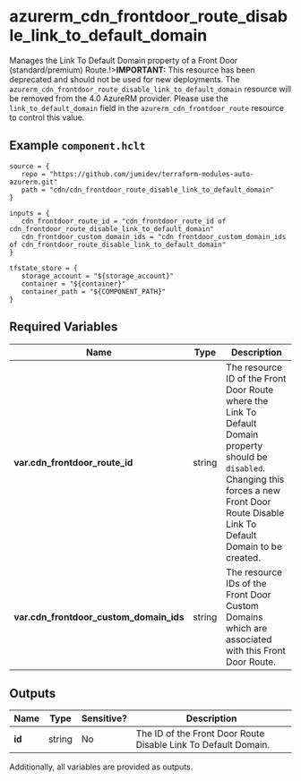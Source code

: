 # azurerm_cdn_frontdoor_route_disable_link_to_default_domain

Manages the Link To Default Domain property of a Front Door (standard/premium) Route.!>**IMPORTANT:** This resource has been deprecated and should not be used for new deployments. The `azurerm_cdn_frontdoor_route_disable_link_to_default_domain` resource will be removed from the 4.0 AzureRM provider. Please use the `link_to_default_domain` field in the `azurerm_cdn_frontdoor_route` resource to control this value.

## Example `component.hclt`

```hcl
source = {
   repo = "https://github.com/jumidev/terraform-modules-auto-azurerm.git" 
   path = "cdn/cdn_frontdoor_route_disable_link_to_default_domain" 
}

inputs = {
   cdn_frontdoor_route_id = "cdn_frontdoor_route_id of cdn_frontdoor_route_disable_link_to_default_domain" 
   cdn_frontdoor_custom_domain_ids = "cdn_frontdoor_custom_domain_ids of cdn_frontdoor_route_disable_link_to_default_domain" 
}

tfstate_store = {
   storage_account = "${storage_account}" 
   container = "${container}" 
   container_path = "${COMPONENT_PATH}" 
}

```

## Required Variables

| Name | Type |  Description |
| ---- | --------- |  ----------- |
| **var.cdn_frontdoor_route_id** | string |  The resource ID of the Front Door Route where the Link To Default Domain property should be `disabled`. Changing this forces a new Front Door Route Disable Link To Default Domain to be created. | 
| **var.cdn_frontdoor_custom_domain_ids** | string |  The resource IDs of the Front Door Custom Domains which are associated with this Front Door Route. | 



## Outputs

| Name | Type | Sensitive? | Description |
| ---- | ---- | --------- | --------- |
| **id** | string | No  | The ID of the Front Door Route Disable Link To Default Domain. | 

Additionally, all variables are provided as outputs.

